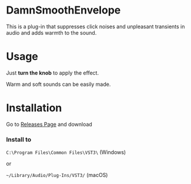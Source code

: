 # DamnSmoothEnvelope

This is a plug-in that suppresses click noises and unpleasant transients in audio and adds warmth to the sound.

# Usage

Just **turn the knob** to apply the effect.

Warm and soft sounds can be easily made.

# Installation

Go to [Releases Page](/releases/latest) and download

### Install to
`C:\Program Files\Common Files\VST3\` (Windows)

or

`~/Library/Audio/Plug-Ins/VST3/` (macOS)

